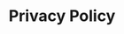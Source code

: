 ---
layout: post
title: Privacy Policy
redirect_to:
  - https://atomery.com/privacy?app=singlebox
---